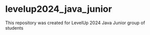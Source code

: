 # levelup2024_java_junior
This repository was created for LevelUp 2024 Java Junior group of students
